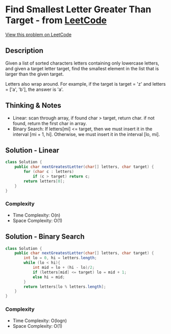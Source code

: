 # Find Smallest Letter Greater Than Target - from [LeetCode](https://leetcode.com)
[View this problem on LeetCode](https://leetcode.com/problems/find-smallest-letter-greater-than-target/)

## Description
 Given a list of sorted characters letters containing only lowercase letters, and given a target letter target, find the smallest element in the list that is larger than the given target.

Letters also wrap around. For example, if the target is target = 'z' and letters = ['a', 'b'], the answer is 'a'. 

## Thinking & Notes
* Linear: scan through array, if found char > target, return char. if not found, return the first char in array.
* Binary Search:  If letters[mi] <= target, then we must insert it in the interval [mi + 1, hi]. Otherwise, we must insert it in the interval [lo, mi].

## Solution - Linear
```java
class Solution {
    public char nextGreatestLetter(char[] letters, char target) {
        for (char c : letters)
            if (c > target) return c;
        return letters[0];
    }
}
```
### Complexity
* Time Complexity: O(n)
* Space Complexity: O(1)

## Solution - Binary Search
```java
class Solution {
    public char nextGreatestLetter(char[] letters, char target) {
        int lo = 0, hi = letters.length;
        while (lo < hi){
            int mid = lo + (hi - lo)/2;
            if (letters[mid] <= target) lo = mid + 1;
            else hi = mid;
        }
        return letters[lo % letters.length];
    }
}
```
### Complexity
* Time Complexity: O(logn)
* Space Complexity: O(1)

